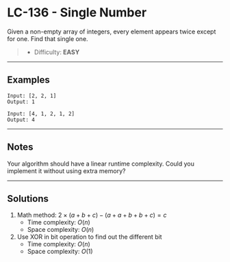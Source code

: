 # LC-136 - Single Number

Given a non-empty array of integers, every element appears twice except for one. Find that single one.

> * Difficulty: **EASY**

---
## Examples

```
Input: [2, 2, 1]
Output: 1
```

```
Input: [4, 1, 2, 1, 2]
Output: 4
```

---
## Notes

Your algorithm should have a linear runtime complexity. Could you implement it without using extra memory?

---
## Solutions

1. Math method: $2 \times (a + b + c) - (a + a + b + b + c) = c$
    * Time complexity: $O(n)$
    * Space complexity: $O(n)$
2. Use XOR in bit operation to find out the different bit
    * Time complexity: $O(n)$
    * Space complexity: $O(1)$
